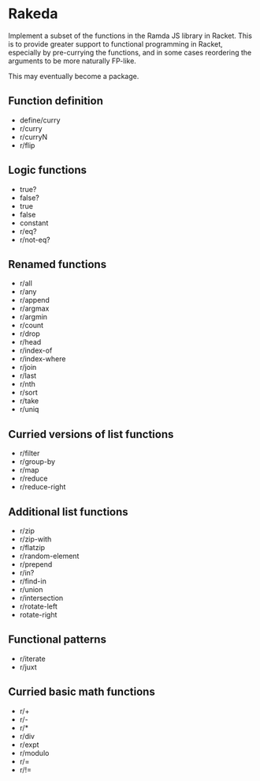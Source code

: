 # Rakeda

Implement a subset of the functions in the Ramda JS library in Racket.  This is to provide greater support to functional programming in Racket, especially by pre-currying the functions, and in some cases reordering the arguments to be more naturally FP-like.

This may eventually become a package.

## Function definition

- define/curry
- r/curry
- r/curryN
- r/flip

## Logic functions

- true?
- false?
- true
- false
- constant
- r/eq?
- r/not-eq?

## Renamed functions

- r/all
- r/any
- r/append
- r/argmax
- r/argmin
- r/count
- r/drop
- r/head
- r/index-of
- r/index-where
- r/join
- r/last
- r/nth
- r/sort
- r/take
- r/uniq

## Curried versions of list functions

- r/filter
- r/group-by
- r/map
- r/reduce
- r/reduce-right

## Additional list functions

- r/zip
- r/zip-with
- r/flatzip
- r/random-element
- r/prepend
- r/in?
- r/find-in
- r/union
- r/intersection
- r/rotate-left
- rotate-right

## Functional patterns

- r/iterate
- r/juxt

## Curried basic math functions

- r/+
- r/-
- r/*
- r/div
- r/expt
- r/modulo
- r/=
- r/!=

